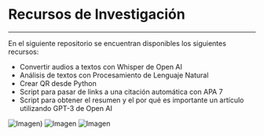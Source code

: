 # Recursos de Investigación
---------

En el siguiente repositorio se encuentran disponibles los siguientes recursos:

- Convertir audios a textos con Whisper de Open AI
- Análisis de textos con Procesamiento de Lenguaje Natural
- Crear QR desde Python 
- Script para pasar de links a una citación automática con APA 7
- Script para obtener el resumen y el por qué es importante un artículo utilizando GPT-3 de Open AI

![Imagen](https://i.imgur.com/W8vq0Ra.png))
![Imagen](https://i.imgur.com/saHaahk.png)
![Imagen](https://i.imgur.com/92lTPnG.png)
